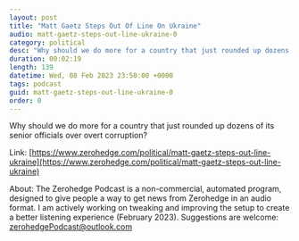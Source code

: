 ```yaml
---
layout: post
title: "Matt Gaetz Steps Out Of Line On Ukraine"
audio: matt-gaetz-steps-out-line-ukraine-0
category: political
desc: "Why should we do more for a country that just rounded up dozens of its senior officials over overt corruption?"
duration: 00:02:19
length: 139
datetime: Wed, 08 Feb 2023 23:50:00 +0000
tags: podcast
guid: matt-gaetz-steps-out-line-ukraine-0
order: 0
---
```

Why should we do more for a country that just rounded up dozens of its senior officials over overt corruption?

Link: [https://www.zerohedge.com/political/matt-gaetz-steps-out-line-ukraine](https://www.zerohedge.com/political/matt-gaetz-steps-out-line-ukraine)

About: The Zerohedge Podcast is a non-commercial, automated program, designed to give people a way to get news from Zerohedge in an audio format.  I am actively working on tweaking and improving the setup to create a better listening experience (February 2023).  Suggestions are welcome: [zerohedgePodcast@outlook.com](mailto:zerohedgePodcast@outlook.com)